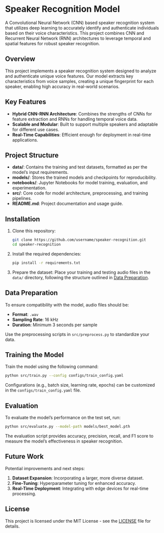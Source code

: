 
# Speaker Recognition Model

A Convolutional Neural Network (CNN) based speaker recognition system that utilizes deep learning to accurately identify and authenticate individuals based on their voice characteristics. This project combines CNN and Recurrent Neural Network (RNN) architectures to leverage temporal and spatial features for robust speaker recognition.

## Overview

This project implements a speaker recognition system designed to analyze and authenticate unique voice features. Our model extracts key characteristics from voice samples, creating a unique fingerprint for each speaker, enabling high accuracy in real-world scenarios.

## Key Features

- **Hybrid CNN-RNN Architecture**: Combines the strengths of CNNs for feature extraction and RNNs for handling temporal voice data.
- **Scalable and Modular**: Built to support multiple speakers and adaptable for different use cases.
- **Real-Time Capabilities**: Efficient enough for deployment in real-time applications.

## Project Structure

- **data/**: Contains the training and test datasets, formatted as per the model’s input requirements.
- **models/**: Stores the trained models and checkpoints for reproducibility.
- **notebooks/**: Jupyter Notebooks for model training, evaluation, and experimentation.
- **src/**: Core code for model architecture, preprocessing, and training pipelines.
- **README.md**: Project documentation and usage guide.

## Installation

1. Clone this repository:
   ```bash
   git clone https://github.com/username/speaker-recognition.git
   cd speaker-recognition
   ```

2. Install the required dependencies:
   ```bash
   pip install -r requirements.txt
   ```

3. Prepare the dataset:
   Place your training and testing audio files in the `data/` directory, following the structure outlined in [Data Preparation](#data-preparation).

## Data Preparation

To ensure compatibility with the model, audio files should be:

- **Format**: `.wav`
- **Sampling Rate**: 16 kHz
- **Duration**: Minimum 3 seconds per sample

Use the preprocessing scripts in `src/preprocess.py` to standardize your data.

## Training the Model

Train the model using the following command:

```bash
python src/train.py --config configs/train_config.yaml
```

Configurations (e.g., batch size, learning rate, epochs) can be customized in the `configs/train_config.yaml` file.

## Evaluation

To evaluate the model’s performance on the test set, run:

```bash
python src/evaluate.py --model-path models/best_model.pth
```

The evaluation script provides accuracy, precision, recall, and F1 score to measure the model’s effectiveness in speaker recognition.


## Future Work

Potential improvements and next steps:

1. **Dataset Expansion**: Incorporating a larger, more diverse dataset.
2. **Fine-Tuning**: Hyperparameter tuning for enhanced accuracy.
3. **Real-Time Deployment**: Integrating with edge devices for real-time processing.

## License

This project is licensed under the MIT License - see the [LICENSE](LICENSE) file for details.
